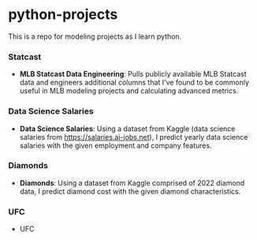 # python-projects
This is a repo for modeling projects as I learn python.

### Statcast

- **MLB Statcast Data Engineering**: Pulls publicly available MLB Statcast data and engineers additional columns that I've found to be commonly useful in MLB modeling projects and calculating advanced metrics.

### Data Science Salaries

- **Data Science Salaries**: Using a dataset from Kaggle (data science salaries from https://salaries.ai-jobs.net), I predict yearly data science salaries with the given employment and company features.

### Diamonds

- **Diamonds**: Using a dataset from Kaggle comprised of 2022 diamond data, I predict diamond cost with the given diamond characteristics.

### UFC

- UFC
